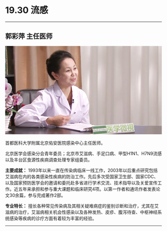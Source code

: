 # 19.30 流感

---

## 郭彩萍 主任医师

![1684325034435](image/c19_030/1684325034435.png)

首都医科大学附属北京佑安医院感染中心主任医师。

北京医学会感染分会青年委员；北京市艾滋病、手足口病、甲型H1N1、H7N9流感以及丰台区食源性疾病调查处理专家组委员。


**主要成就：** 1993年以来一直在传染病临床一线工作，2003年以后重点研究包括艾滋病在内的各类感染性疾病的防治工作。先后多次受国家卫生部、国家CDC、以及国家预防医学会的邀请和委托赴多省进行学术交流、技术指导以及关爱宣传工作。近五年来承担和参与重大课题和临床研究4项。以第一作者和通讯作者发表论文30余篇，参与完成著作2部。


**专业特长：** 擅长各种常见传染病及其相关疑难病症的鉴别诊断和治疗，尤其在艾滋病的治疗，艾滋病相关机会性感染以及各种发热、皮疹、腹泻待查、中枢神经系统感染等疾病的诊疗方面有着较为丰富的经验。

---
